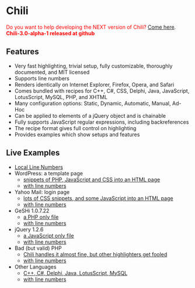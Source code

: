# Chili #

<font color='red'>Do you want to help developing the NEXT version of Chili?</font> [Come here](http://github.com/aercolino/Chili).
<font color='red'><b>Chili-3.0-alpha-1 released at github</b></font>

## Features ##
  * Very fast highlighting, trivial setup, fully customizable, thoroughly documented, and MIT licensed
  * Supports line numbers
  * Renders identically on Internet Explorer, Firefox, Opera, and Safari
  * Comes bundled with recipes for C++, C#, CSS, Delphi, Java, JavaScript, LotusScript, MySQL, PHP, and XHTML
  * Many configuration options: Static, Dynamic, Automatic, Manual, Ad-Hoc
  * Can be applied to elements of a jQuery object and is chainable
  * Fully supports JavaScript regular expressions, including backreferences
  * The recipe format gives full control on highlighting
  * Provides examples which show setups and features


## Live Examples ##
  * [Local Line Numbers](http://noteslog.com/personal/projects/chili/2.2/chili2.2-example-local-line-numbers.html)
  * WordPress: a template page
    * [snippets of PHP, JavaScript and CSS into an HTML page](http://noteslog.com/personal/projects/chili/2.2/chili2.2-example-php-html-css-javascript.html)
    * [with line numbers](http://noteslog.com/personal/projects/chili/2.2/chili2.2-example-php-html-css-javascript-n.html)
  * Yahoo Mail: login page
    * [lots of CSS snippets, and some JavaScript into an HTML page](http://noteslog.com/personal/projects/chili/2.2/chili2.2-example-html-css-javascript.html)
    * [with line numbers](http://noteslog.com/personal/projects/chili/2.2/chili2.2-example-html-css-javascript-n.html)
  * GeSHi 1.0.7.22
    * [a PHP only file](http://noteslog.com/personal/projects/chili/2.2/chili2.2-example-geshi1.0.7.22.html)
    * [with line numbers](http://noteslog.com/personal/projects/chili/2.2/chili2.2-example-geshi1.0.7.22-n.html)
  * jQuery 1.2.6
    * [a JavaScript only file](http://noteslog.com/personal/projects/chili/2.2/chili2.2-example-jquery1.2.6.html)
    * [with line numbers](http://noteslog.com/personal/projects/chili/2.2/chili2.2-example-jquery1.2.6-n.html)
  * Bad (but valid) PHP
    * [Chili handles it almost fine, but other highlighters get fooled](http://noteslog.com/personal/projects/chili/2.2/chili2.2-example-bad-php-is-ok.html)
    * [with line numbers](http://noteslog.com/personal/projects/chili/2.2/chili2.2-example-bad-php-is-ok-n.html)
  * Other Languages
    * [C++, C#, Delphi, Java, LotusScript, MySQL](http://noteslog.com/personal/projects/chili/2.2/chili2.2-example-other-languages.html)
    * [with line numbers](http://noteslog.com/personal/projects/chili/2.2/chili2.2-example-other-languages-n.html)